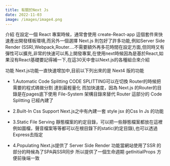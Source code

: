 ```yaml
---
title: 有關於Next Js
date: 2022-11-03
image: /images/image4.png
---
```


介紹
在設定一個 React 專案時候，通常會使用 create-React-app 這個套件來快速產出開發樣板環境,而另外一個選擇 Next.js 則包好了許多功能,例如Server Side Render (SSR),Webpack,Router....不需要額外再多花時間在設定方面,但同時又有彈性可以擴充,非常的快速可以馬上開發專案,在使用next時候因為是基於React,如果沒有React基礎要記得補一下,在這30天中會以Next.js的各種組合來介紹

功能
Next.js功能一直快速增加中,目前以下列出來的是 Next4 版的功能

- 1.Automatic Code Splitting
CODE SPLITTING可以在切換 Router的時候把需要的程式碼做分割 達到最輕量化 而加快速度，因為 Next.js 的Router的目錄是在pages底下使用 File-System 架構目錄來替代 Router 這部分的 Code Splitting 已經內建了

- 2.Built-In Css Support
Next.js之中有內建一套 style jsx 的Css In Js 的功能

- 3.Static File Serving
靜態檔案的約定目錄，可以把一些靜態檔案都放在這裡例如圖檔，聲音檔案等等都可以在根目錄下的static(約定目錄),也可以透過Express去指定

- 4.Populating
Next.js提供了 Server Side Render 功能當網站使用了SSR 的部分的時候為了SPA與SSR同步 所以提供了一個生命週期 getInitialProps 方便前後端一致
